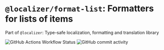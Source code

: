 # `@localizer/format-list`: Formatters for lists of items

Part of `@localizer`: Type-safe localization, formatting and translation library

![GitHub Actions Workflow Status](https://img.shields.io/github/actions/workflow/status/124c4a/localizer/ci-full.yml)
![GitHub commit activity](https://img.shields.io/github/commit-activity/w/124c4a/localizer)
